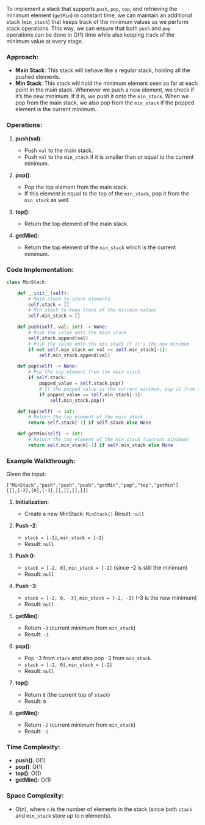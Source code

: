 To implement a stack that supports `push`, `pop`, `top`, and retrieving the minimum element (`getMin`) in constant time, we can maintain an additional stack (`min_stack`) that keeps track of the minimum values as we perform stack operations. This way, we can ensure that both `push` and `pop` operations can be done in O(1) time while also keeping track of the minimum value at every stage.

### Approach:

- **Main Stack**: This stack will behave like a regular stack, holding all the pushed elements.
- **Min Stack**: This stack will hold the minimum element seen so far at each point in the main stack. Whenever we push a new element, we check if it’s the new minimum. If it is, we push it onto the `min_stack`. When we pop from the main stack, we also pop from the `min_stack` if the popped element is the current minimum.

### Operations:

1. **push(val)**:
   - Push `val` to the main stack.
   - Push `val` to the `min_stack` if it is smaller than or equal to the current minimum.

2. **pop()**:
   - Pop the top element from the main stack.
   - If this element is equal to the top of the `min_stack`, pop it from the `min_stack` as well.

3. **top()**:
   - Return the top element of the main stack.

4. **getMin()**:
   - Return the top element of the `min_stack` which is the current minimum.

### Code Implementation:

```python
class MinStack:

    def __init__(self):
        # Main stack to store elements
        self.stack = []
        # Min stack to keep track of the minimum values
        self.min_stack = []

    def push(self, val: int) -> None:
        # Push the value onto the main stack
        self.stack.append(val)
        # Push the value onto the min stack if it's the new minimum
        if not self.min_stack or val <= self.min_stack[-1]:
            self.min_stack.append(val)

    def pop(self) -> None:
        # Pop the top element from the main stack
        if self.stack:
            popped_value = self.stack.pop()
            # If the popped value is the current minimum, pop it from the min stack
            if popped_value == self.min_stack[-1]:
                self.min_stack.pop()

    def top(self) -> int:
        # Return the top element of the main stack
        return self.stack[-1] if self.stack else None

    def getMin(self) -> int:
        # Return the top element of the min stack (current minimum)
        return self.min_stack[-1] if self.min_stack else None
```

### Example Walkthrough:

Given the input:

```
["MinStack","push","push","push","getMin","pop","top","getMin"]
[[],[-2],[0],[-3],[],[],[],[]]
```

1. **Initialization**:
   - Create a new MinStack: `MinStack()`
     Result: `null`

2. **Push -2**:
   - `stack = [-2]`, `min_stack = [-2]`
   - Result: `null`

3. **Push 0**:
   - `stack = [-2, 0]`, `min_stack = [-2]` (since -2 is still the minimum)
   - Result: `null`

4. **Push -3**:
   - `stack = [-2, 0, -3]`, `min_stack = [-2, -3]` (-3 is the new minimum)
   - Result: `null`

5. **getMin()**:
   - Return `-3` (current minimum from `min_stack`)
   - Result: `-3`

6. **pop()**:
   - Pop -3 from `stack` and also pop -3 from `min_stack`.
   - `stack = [-2, 0]`, `min_stack = [-2]`
   - Result: `null`

7. **top()**:
   - Return `0` (the current top of `stack`)
   - Result: `0`

8. **getMin()**:
   - Return `-2` (current minimum from `min_stack`)
   - Result: `-2`

### Time Complexity:

- **push()**: O(1)
- **pop()**: O(1)
- **top()**: O(1)
- **getMin()**: O(1)

### Space Complexity:

- O(n), where `n` is the number of elements in the stack (since both `stack` and `min_stack` store up to `n` elements).

